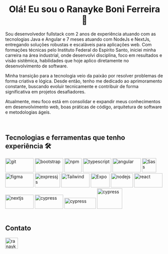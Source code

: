 <h1 align="center">Olá! Eu sou o Ranayke Boni Ferreira 👋</h1>

Sou desenvolvedor fullstack com 2 anos de experiência atuando com as tecnologias Java e Angular e 7 meses atuando com NodeJs e NextJs, entregando soluções robustas e escaláveis para aplicações web. Com formações técnicas pelo Instituto Federal do Espírito Santo, iniciei minha carreira na área industrial, onde desenvolvi disciplina, foco em resultados e visão sistêmica, habilidades que hoje aplico diretamente no desenvolvimento de software.

Minha transição para a tecnologia veio da paixão por resolver problemas de forma criativa e lógica. Desde então, tenho me dedicado ao aprimoramento constante, buscando evoluir tecnicamente e contribuir de forma significativa em projetos desafiadores.

Atualmente, meu foco está em consolidar e expandir meus conhecimentos em desenvolvimento web, boas práticas de código, arquitetura de software e metodologias ágeis.

<br>

## Tecnologias e ferramentas que tenho experiência :hammer_and_wrench:

<div align="left">
    <img src="https://www.vectorlogo.zone/logos/git-scm/git-scm-ar21.svg" alt="git" width="90" height="45"/>
  <img src="https://www.vectorlogo.zone/logos/getbootstrap/getbootstrap-ar21.svg" alt="bootstrap" width="90" height="45"/>
  <img src="https://www.vectorlogo.zone/logos/npmjs/npmjs-ar21.svg" alt="npm" width="55" height="45"/>
  <img src="https://www.vectorlogo.zone/logos/typescriptlang/typescriptlang-ar21.svg" alt="typescript" width="90" height="45"/>
  <img src="https://www.vectorlogo.zone/logos/angular/angular-ar21.svg" alt="angular" width="90" height="45"/>
  <img src="https://cdn.jsdelivr.net/gh/devicons/devicon/icons/sass/sass-original.svg" alt="Sass" width="45" height="45" />
  <img src="https://www.vectorlogo.zone/logos/figma/figma-ar21.svg" alt="figma" width="90" height="45"/>
  <img src="https://www.vectorlogo.zone/logos/expressjs/expressjs-ar21.svg" alt="expressjs" width="80" height="45"/> 
  <img src="https://cdn.cdnlogo.com/logos/t/34/tailwind-css.svg" alt="Tailwind" width="90" height="45" />
  <img src="https://www.vectorlogo.zone/logos/expoio/expoio-ar21.svg" alt="Expo" width="60" height="45" />
  <img src="https://www.vectorlogo.zone/logos/nodejs/nodejs-ar21.svg" alt="nodejs" width="70" height="45"/>
  <img src="https://www.vectorlogo.zone/logos/reactjs/reactjs-ar21.svg" alt="react" width="90" height="45"/>
  <img src="https://miro.medium.com/v2/resize:fit:720/1*_bJ2z2NRfTncHAv5UjUxwA.jpeg" alt="nextjs" width="90" height="45"/>
  <img src="https://miro.medium.com/v2/resize:fit:1400/0*CkYF8pNwANy6rgbp.png" alt="cypress" width="90" height="45"/>
    <img src="https://upload.wikimedia.org/wikipedia/commons/thumb/4/44/Spring_Framework_Logo_2018.svg/2560px-Spring_Framework_Logo_2018.svg.png" alt="cypress" width="100" height="35"/>
    <img src="https://i.pinimg.com/736x/79/5e/bb/795ebb5f4a470cd7242136237f61fc53.jpg" alt="cypress" width="80" height="65"/>
    
</div>

<br>

## Contato
<div align="left"><a href="https://www.linkedin.com/in/ranayke-boni/" target="_blank"><img align="center" target="_blank" src="https://raw.githubusercontent.com/rahuldkjain/github-profile-readme-generator/master/src/images/icons/Social/linked-in-alt.svg" alt="ranayke" height="35" width="40" /></a></div>


